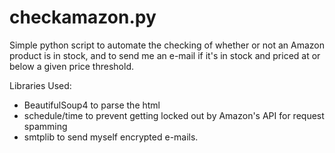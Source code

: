 # checkamazon.py

Simple python script to automate the checking of whether or not an Amazon product is in stock, and to send me an e-mail if it's in stock and priced at or below a given price threshold.

Libraries Used:

* BeautifulSoup4 to parse the html
* schedule/time to prevent getting locked out by Amazon's API for request spamming
* smtplib to send myself encrypted e-mails.
